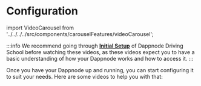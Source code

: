 # Configuration

import VideoCarousel from '../../../../src/components/carouselFeatures/videoCarousel';

:::info
We recommend going through **[Initial Setup](/docs/user/videos-and-tutorials/driving-school/initial-setup.md)** of Dappnode Driving School before watching these videos, as these videos expect you to have a basic understanding of how your Dappnode works and how to access it.
:::

Once you have your Dappnode up and running, you can start configuring it to suit your needs. Here are some videos to help you with that:

<div className="video-carousel-wrapper">
  <VideoCarousel
    videos={[
      {
        title: 'Repositories',
        url: 'https://www.youtube.com/embed/b3NN2E6YALU?si=lId8rJGykwgPn0Mz'
      },
      {
        title: 'DMS',
        url: 'https://www.youtube.com/embed/l4T1G9u17xg?si=f82B9iT_0UNdsyq2'
      },    
      // ... more videos
    ]}
  />
</div>
